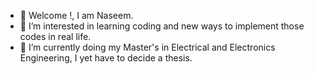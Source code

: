 - 👋 Welcome !, I am Naseem.
- 👀 I’m interested in learning coding and new ways to implement those codes in real life.
- 🌱 I’m currently doing my Master's in Electrical and Electronics Engineering, I yet have to decide a thesis.
